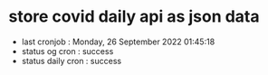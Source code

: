 # store covid daily api as json data

- last cronjob : Monday, 26 September 2022 01:45:18
- status og cron : success
- status daily cron : success
      
      